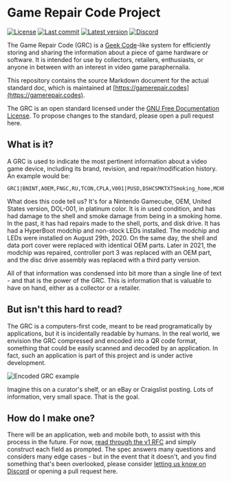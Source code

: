 # Game Repair Code Project

[![License](https://img.shields.io/badge/License-GFDLv1.3-blue)](https://www.gnu.org/licenses/fdl-1.3.en.html) [![Last commit](https://img.shields.io/github/last-commit/karunamon/grc)](https://github.com/Karunamon/grc/commits/master) [![Latest version](https://img.shields.io/badge/Last%20Version-DRAFT-red)](http://gamerepair.codes) [![Discord](https://img.shields.io/discord/709655247357739048?logo=discord)](https://discord.gg/XF6dK2S)

The Game Repair Code (GRC) is a [Geek Code](https://github.com/telavivmakers/geek_code)-like system for efficiently storing and sharing the information about a piece of game hardware or software. It is intended for use by collectors, retailers, enthusiasts, or anyone in between with an interest in video game paraphernalia.

This repository contains the source Markdown document for the actual standard doc, which is maintained at [https://gamerepair.codes](https://gamerepair.codes).

The GRC is an open standard licensed under the [GNU Free Documentation License](https://www.gnu.org/licenses/fdl-1.3.en.html). To propose changes to the standard, please open a pull request here.

## What is it?

A GRC is used to indicate the most pertinent information about a video game device, including its brand, revision, and repair/modification history. An example would be:

```
GRC1|BNINT,AOEM,FNGC,RU,TCON,CPLA,V001|PUSD,DSHCSMKTXTSmoking_home,MCHPLED,ESHLPRTDSK|20200829MCHPHyperBoot,20200829MLEDCtrlr,20200829SSHLOEMTop,20200829SSHLOEMHsd,20211224RMSCMHyperBoot,20211224SMSCOEMCtrlport3,20211224SDDA3RD|
```

What does this code tell us? It's for a Nintendo Gamecube, OEM, United States version, DOL-001, in platinum color. It is in used condition, and has had damage to the shell and smoke damage from being in a smoking home. In the past, it has had repairs made to the shell, ports, and disk drive. It has had a HyperBoot modchip and non-stock LEDs installed. The modchip and LEDs were installed on August 29th, 2020. On the same day, the shell and data port cover were replaced with identical OEM parts. Later in 2021, the modchip was repaired, controller port 3 was replaced with an OEM part, and the disc drive assembly was replaced with a third party version.

All of that information was condensed into bit more than a single line of text - and that is the power of the GRC. This is information that is valuable to have on hand, either as a collector or a retailer.

## But isn't this hard to read?
The GRC is a computers-first code, meant to be read programatically by applications, but it is incidentally readable by humans. In the real world, we envision the GRC compressed and encoded into a QR code format, something that could be easily scanned and decoded by an application. In fact, such an application is part of this project and is under active development.

![Encoded GRC example](https://i.imgur.com/zC7B4mU.png)

Imagine this on a curator's shelf, or an eBay or Craigslist posting. Lots of information, very small space. That is the goal.

## How do I make one?
There will be an application, web and mobile both, to assist with this process in the future. For now, [read through the v1 RFC](http://gamerepair.codes) and simply construct each field as prompted. The spec answers many questions and considers many edge cases - but in the event that it doesn't, and you find something that's been overlooked, please consider [letting us know on Discord](https://discord.gg/XF6dK2S) or opening a pull request here.
